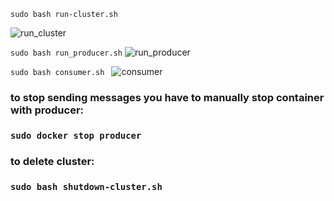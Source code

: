``` sudo bash run-cluster.sh ```

![run_cluster](https://user-images.githubusercontent.com/70692373/175393392-cb60c00d-bb5e-49a9-bb80-8c43eef7c1ce.png)


``` sudo bash run_producer.sh ```
![run_producer](https://user-images.githubusercontent.com/70692373/175393400-418c522a-cbd6-4a24-aa5b-967b035ebd69.png)

``` sudo bash consumer.sh  ```
![consumer](https://user-images.githubusercontent.com/70692373/175393408-1f5598eb-2536-4b79-b9f4-b53e88703f6b.png)

### to stop sending messages you have to manually stop container with producer:
### ``` sudo docker stop producer ```

### to delete cluster:
### ``` sudo bash shutdown-cluster.sh ```
